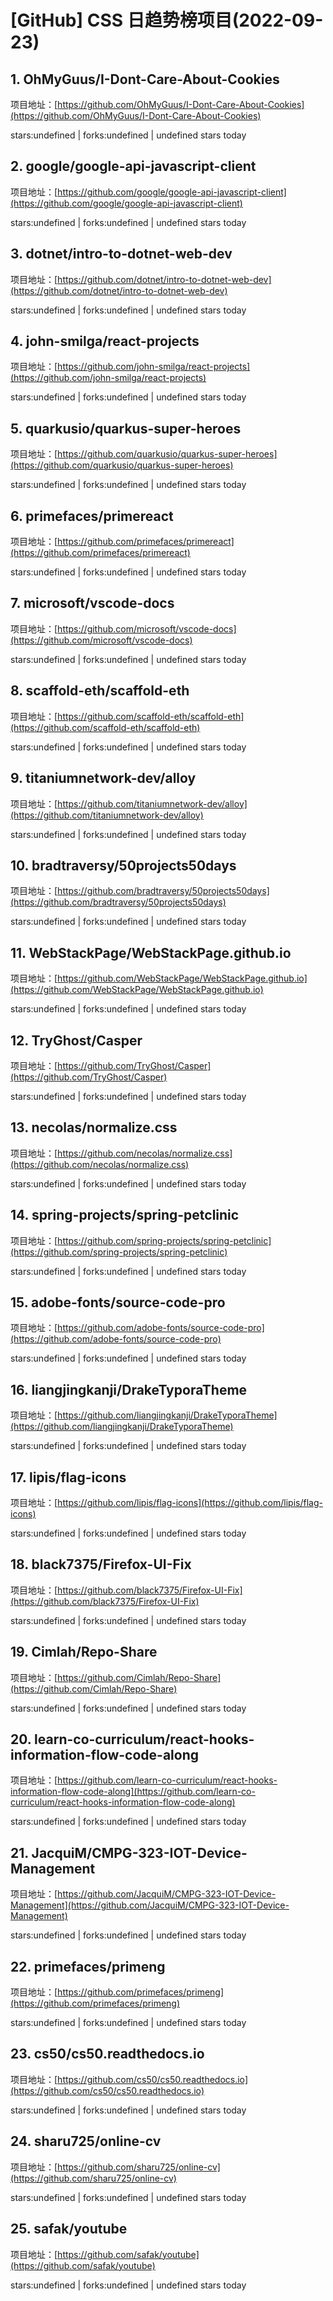 # [GitHub] CSS 日趋势榜项目(2022-09-23)

## 1. OhMyGuus/I-Dont-Care-About-Cookies 

项目地址：[https://github.com/OhMyGuus/I-Dont-Care-About-Cookies](https://github.com/OhMyGuus/I-Dont-Care-About-Cookies)

stars:undefined | forks:undefined | undefined stars today 



## 2. google/google-api-javascript-client 

项目地址：[https://github.com/google/google-api-javascript-client](https://github.com/google/google-api-javascript-client)

stars:undefined | forks:undefined | undefined stars today 



## 3. dotnet/intro-to-dotnet-web-dev 

项目地址：[https://github.com/dotnet/intro-to-dotnet-web-dev](https://github.com/dotnet/intro-to-dotnet-web-dev)

stars:undefined | forks:undefined | undefined stars today 



## 4. john-smilga/react-projects 

项目地址：[https://github.com/john-smilga/react-projects](https://github.com/john-smilga/react-projects)

stars:undefined | forks:undefined | undefined stars today 



## 5. quarkusio/quarkus-super-heroes 

项目地址：[https://github.com/quarkusio/quarkus-super-heroes](https://github.com/quarkusio/quarkus-super-heroes)

stars:undefined | forks:undefined | undefined stars today 



## 6. primefaces/primereact 

项目地址：[https://github.com/primefaces/primereact](https://github.com/primefaces/primereact)

stars:undefined | forks:undefined | undefined stars today 



## 7. microsoft/vscode-docs 

项目地址：[https://github.com/microsoft/vscode-docs](https://github.com/microsoft/vscode-docs)

stars:undefined | forks:undefined | undefined stars today 



## 8. scaffold-eth/scaffold-eth 

项目地址：[https://github.com/scaffold-eth/scaffold-eth](https://github.com/scaffold-eth/scaffold-eth)

stars:undefined | forks:undefined | undefined stars today 



## 9. titaniumnetwork-dev/alloy 

项目地址：[https://github.com/titaniumnetwork-dev/alloy](https://github.com/titaniumnetwork-dev/alloy)

stars:undefined | forks:undefined | undefined stars today 



## 10. bradtraversy/50projects50days 

项目地址：[https://github.com/bradtraversy/50projects50days](https://github.com/bradtraversy/50projects50days)

stars:undefined | forks:undefined | undefined stars today 



## 11. WebStackPage/WebStackPage.github.io 

项目地址：[https://github.com/WebStackPage/WebStackPage.github.io](https://github.com/WebStackPage/WebStackPage.github.io)

stars:undefined | forks:undefined | undefined stars today 



## 12. TryGhost/Casper 

项目地址：[https://github.com/TryGhost/Casper](https://github.com/TryGhost/Casper)

stars:undefined | forks:undefined | undefined stars today 



## 13. necolas/normalize.css 

项目地址：[https://github.com/necolas/normalize.css](https://github.com/necolas/normalize.css)

stars:undefined | forks:undefined | undefined stars today 



## 14. spring-projects/spring-petclinic 

项目地址：[https://github.com/spring-projects/spring-petclinic](https://github.com/spring-projects/spring-petclinic)

stars:undefined | forks:undefined | undefined stars today 



## 15. adobe-fonts/source-code-pro 

项目地址：[https://github.com/adobe-fonts/source-code-pro](https://github.com/adobe-fonts/source-code-pro)

stars:undefined | forks:undefined | undefined stars today 



## 16. liangjingkanji/DrakeTyporaTheme 

项目地址：[https://github.com/liangjingkanji/DrakeTyporaTheme](https://github.com/liangjingkanji/DrakeTyporaTheme)

stars:undefined | forks:undefined | undefined stars today 



## 17. lipis/flag-icons 

项目地址：[https://github.com/lipis/flag-icons](https://github.com/lipis/flag-icons)

stars:undefined | forks:undefined | undefined stars today 



## 18. black7375/Firefox-UI-Fix 

项目地址：[https://github.com/black7375/Firefox-UI-Fix](https://github.com/black7375/Firefox-UI-Fix)

stars:undefined | forks:undefined | undefined stars today 



## 19. Cimlah/Repo-Share 

项目地址：[https://github.com/Cimlah/Repo-Share](https://github.com/Cimlah/Repo-Share)

stars:undefined | forks:undefined | undefined stars today 



## 20. learn-co-curriculum/react-hooks-information-flow-code-along 

项目地址：[https://github.com/learn-co-curriculum/react-hooks-information-flow-code-along](https://github.com/learn-co-curriculum/react-hooks-information-flow-code-along)

stars:undefined | forks:undefined | undefined stars today 



## 21. JacquiM/CMPG-323-IOT-Device-Management 

项目地址：[https://github.com/JacquiM/CMPG-323-IOT-Device-Management](https://github.com/JacquiM/CMPG-323-IOT-Device-Management)

stars:undefined | forks:undefined | undefined stars today 



## 22. primefaces/primeng 

项目地址：[https://github.com/primefaces/primeng](https://github.com/primefaces/primeng)

stars:undefined | forks:undefined | undefined stars today 



## 23. cs50/cs50.readthedocs.io 

项目地址：[https://github.com/cs50/cs50.readthedocs.io](https://github.com/cs50/cs50.readthedocs.io)

stars:undefined | forks:undefined | undefined stars today 



## 24. sharu725/online-cv 

项目地址：[https://github.com/sharu725/online-cv](https://github.com/sharu725/online-cv)

stars:undefined | forks:undefined | undefined stars today 



## 25. safak/youtube 

项目地址：[https://github.com/safak/youtube](https://github.com/safak/youtube)

stars:undefined | forks:undefined | undefined stars today 



